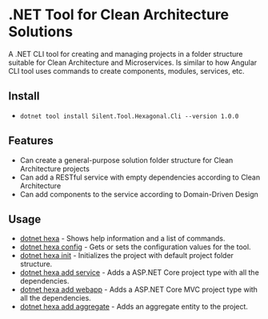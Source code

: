 # .NET Tool for Clean Architecture Solutions
A .NET CLI tool for creating and managing projects in a folder structure suitable for Clean Architecture and Microservices. Is similar to how Angular CLI tool uses commands to create components, modules, services, etc.

## Install

- `dotnet tool install Silent.Tool.Hexagonal.Cli --version 1.0.0`

## Features
- Can create a general-purpose solution folder structure for Clean Architecture projects
- Can add a RESTful service with empty dependencies according to Clean Architecture
- Can add components to the service according to Domain-Driven Design

## Usage
- [dotnet hexa](https://github.com/JustMeGaaRa/dotnet.tool.hexagonal.cli/blob/main/docs/hexagonal.init.md) - Shows help information and a list of commands.
- [dotnet hexa config](https://github.com/JustMeGaaRa/dotnet.tool.hexagonal.cli/blob/main/docs/hexagonal.configuration.md) - Gets or sets the configuration values for the tool.
- [dotnet hexa init](https://github.com/JustMeGaaRa/dotnet.tool.hexagonal.cli/blob/main/docs/hexagonal.init.md) - Initializes the project with default project folder structure.
- [dotnet hexa add service](https://github.com/JustMeGaaRa/dotnet.tool.hexagonal.cli/blob/main/docs/hexagonal.add.service.md) - Adds a ASP.NET Core project type with all the dependencies.
- [dotnet hexa add webapp](https://github.com/JustMeGaaRa/dotnet.tool.hexagonal.cli/blob/main/docs/hexagonal.add.webapp.md) - Adds a ASP.NET Core MVC project type with all the dependencies.
- [dotnet hexa add aggregate](https://github.com/JustMeGaaRa/dotnet.tool.hexagonal.cli/blob/main/docs/hexagonal.add.aggregate.md) - Adds an aggregate entity to the project.